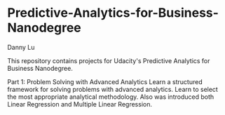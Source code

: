 # Predictive-Analytics-for-Business-Nanodegree

Danny Lu 

This repository contains projects for Udacity's Predictive Analytics for Business Nanodegree.

Part 1: Problem Solving with Advanced Analytics
Learn a structured framework for solving problems with advanced analytics. Learn to select the most appropriate analytical methodology. Also was introduced both Linear Regression and Multiple Linear Regression.

